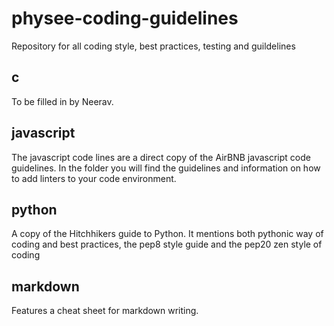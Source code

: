 # physee-coding-guidelines
Repository for all coding style, best practices, testing and guildelines 

## c
To be filled in by Neerav.

## javascript
The javascript code lines are a direct copy of the AirBNB javascript code guidelines. In the folder you will find the guidelines and information on how to add linters to your code environment.

## python
A copy of the Hitchhikers guide to Python. It mentions both pythonic way of coding and best practices, the pep8 style guide and the pep20 zen style of coding

## markdown
Features a cheat sheet for markdown writing.